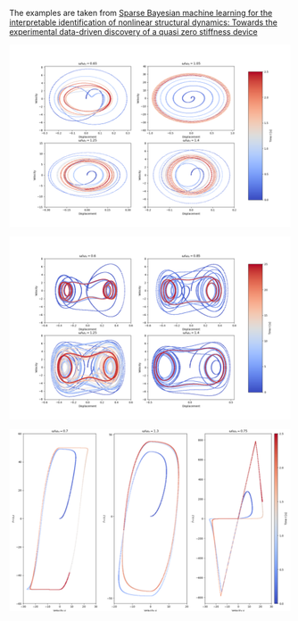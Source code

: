 The examples are taken from [Sparse Bayesian machine learning for the interpretable identification of nonlinear structural dynamics: Towards the experimental data-driven discovery of a quasi zero stiffness device](https://doi.org/10.1016/j.ymssp.2023.110858)

![Phase space diagram](Transient_Response.png "Coulomb friction damping model")

![Phase space diagram](Transient_Response_Duffing.png "Duffing oscillator")

![Bouc Wen oscillator](Transient_Response_Bouc_Wen.png "Bouc Wen oscillator")
